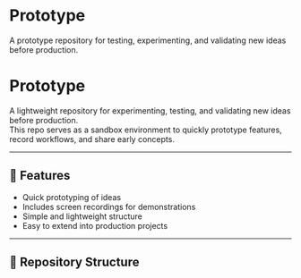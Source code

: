# Prototype
A prototype repository for testing, experimenting, and validating new ideas before production.
# Prototype

A lightweight repository for experimenting, testing, and validating new ideas before production.  
This repo serves as a sandbox environment to quickly prototype features, record workflows, and share early concepts.

---

## 📌 Features
- Quick prototyping of ideas  
- Includes screen recordings for demonstrations  
- Simple and lightweight structure  
- Easy to extend into production projects  

---

## 📂 Repository Structure
